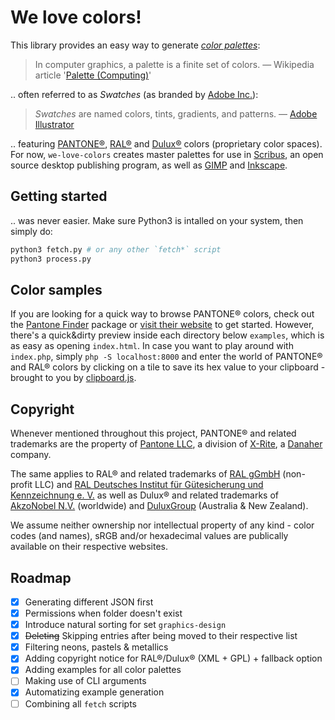 # We love colors!
This library provides an easy way to generate [*color palettes*](https://www.etymonline.com/search?q=Palette):

> In computer graphics, a palette is a finite set of colors.
> — Wikipedia article '[Palette (Computing)](https://en.wikipedia.org/wiki/Palette_(computing))'

.. often referred to as *Swatches* (as branded by [Adobe Inc.](https://www.adobe.com)):

> *Swatches* are named colors, tints, gradients, and patterns.
> — [Adobe Illustrator](https://helpx.adobe.com/illustrator/using/using-creating-swatches.html)

.. featuring [PANTONE®](https://www.pantone.com), [RAL®](https://www.ral-farben.de) and [Dulux®](https://www.dulux.com.au) colors (proprietary color spaces). For now, `we-love-colors` creates master palettes for use in [Scribus](https://www.scribus.net), an open source desktop publishing program, as well as [GIMP](https://www.gimp.org) and [Inkscape](https://inkscape.org).

## Getting started
.. was never easier. Make sure Python3 is intalled on your system, then simply do:

```bash
python3 fetch.py # or any other `fetch*` script
python3 process.py
```

## Color samples
If you are looking for a quick way to browse PANTONE® colors, check out the [Pantone Finder](https://github.com/picorana/Pantone_finder) package or [visit their website](https://picorana.github.io/Pantone_finder) to get started. However, there's a quick&dirty preview inside each directory below `examples`, which is as easy as opening `index.html`. In case you want to play around with `index.php`, simply `php -S localhost:8000` and enter the world of PANTONE® and RAL® colors by clicking on a tile to save its hex value to your clipboard - brought to you by [clipboard.js](https://github.com/zenorocha/clipboard.js).

## Copyright
Whenever mentioned throughout this project, PANTONE® and related trademarks are the property of [Pantone LLC](https://www.pantone.com), a division of [X-Rite](https://www.xrite.com), a [Danaher](https://www.danaher.com) company.

The same applies to RAL® and related trademarks of [RAL gGmbH](https://www.ral-farben.de) (non-profit LLC) and [RAL Deutsches Institut für Gütesicherung und Kennzeichnung e. V.](https://www.ral.de) as well as Dulux® and related trademarks of [AkzoNobel N.V.](https://www.akzonobel.com) (worldwide) and [DuluxGroup](https://www.dulux.com.au) (Australia & New Zealand).

We assume neither ownership nor intellectual property of any kind - color codes (and names), sRGB and/or hexadecimal values are publically available on their respective websites.

## Roadmap
- [x] Generating different JSON first
- [x] Permissions when folder doesn't exist
- [x] Introduce natural sorting for set `graphics-design`
- [x] ~~Deleting~~ Skipping entries after being moved to their respective list
- [x] Filtering neons, pastels & metallics
- [x] Adding copyright notice for RAL®/Dulux® (XML + GPL) + fallback option
- [x] Adding examples for all color palettes
- [ ] Making use of CLI arguments
- [x] Automatizing example generation
- [ ] Combining all `fetch` scripts
